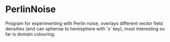 # PerlinNoise
Program for experimenting with Perlin noise, overlays different vector field densities (and can spherise to hemisphere with 's' key), most interesting so far is domain colouring.
